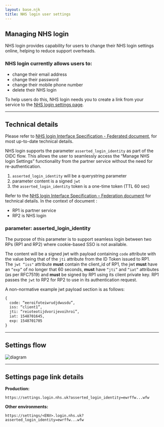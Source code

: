 ```yaml
---
layout: base.njk
title: NHS login user settings
---
```


## Managing NHS login

NHS login provides capability for users to change their NHS login settings online, helping to reduce support overheads. 

### NHS login currently allows users to:
- change their email address
- change their password
- change their mobile phone number
- delete their NHS login

To help users do this, NHS login needs you to create a link from your service to the [NHS login settings page](https://settings.login.nhs.uk). 

---
 
## Technical details

Please refer to [NHS login Interface Specification - Federated document](/nhslogin/interface-spec-doc/), for most up-to-date technical details.

NHS login supports the parameter `asserted_login_identity` as part of the OIDC flow. This allows the user to seamlessly access the “Manage NHS login Settings” functionality from the partner service without the need for re-authentication. 

1. `asserted_login_identity` will be a querystring parameter 
2. parameter content is a signed `jwt`
3. the `asserted_login_identity` token is a one-time token (TTL 60 sec)

Refer to the [NHS login Interface Specification – Federation document](https://nhsconnect.github.io/nhslogin/interface-spec-doc/) for technical details. In the context of document :
- RP1 is partner service 
- RP2 is NHS login

### parameter: asserted_login_identity

The purpose of this parameter is to support seamless login between two RPs (RP1 and RP2) where cookie-based SSO is not available. 

The content will be a signed jwt with payload containing `code` attribute with the value being that of the `jti` attribute from the ID Token issued to RP1. The `jwt “iss"` attribute **must** contain the client_id of RP1, the jwt **must** have an `“exp”` of no longer that 60 seconds, **must** have `“jti”` and `“iat”` attributes (as per RFC7519) and **must** be signed by RP1 using its client private key. RP1 passes the `jwt` to RP2 for RP2 to use in its authentication request.

A non-normative example jwt payload section is as follows:
``` html
{
  code: “eeroifoteiwrudjdwusdu”,
  iss: “client1”,
  jti: “reioteotijdvorijevoihroi”,
  iat: 1548701645,
  exp: 1548701705
}
```

---

## Settings flow

![diagram](https://github.com/nhsconnect/nhslogin/raw/files-into-markdown/src/images/SettingsDiagram_smaller.png "NHS login settings flow diagram")

---

## Settings page link details

**Production:** 

`https://settings.login.nhs.uk?asserted_login_identity=ewrffw...wfw`

**Other environments:** 

`https://settings/<ENV>.login.nhs.uk?asserted_login_identity=ewrffw...wfw`

